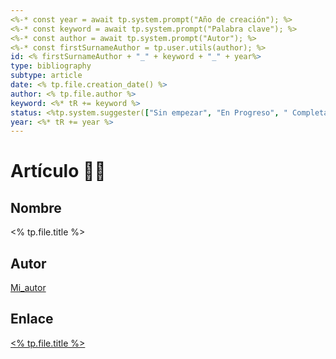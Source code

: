 ```yaml
---
<%-* const year = await tp.system.prompt("Año de creación"); %>
<%-* const keyword = await tp.system.prompt("Palabra clave"); %>
<%-* const author = await tp.system.prompt("Autor"); %>
<%-* const firstSurnameAuthor = tp.user.utils(author); %>
id: <% firstSurnameAuthor + "_" + keyword + "_" + year%>
type: bibliography
subtype: article
date: <% tp.file.creation_date() %>
author: <% tp.file.author %>
keyword: <%* tR += keyword %>
status: <%tp.system.suggester(["Sin empezar", "En Progreso", " Completado"], ["Not Started", "In Progress", " Completed"])%>
year: <%* tR += year %>
---
```

# Artículo 👩‍🏫
## Nombre
<% tp.file.title %>
## Autor
[Mi_autor](https://www.google.es)
## Enlace
[<% tp.file.title %>](https://www.google.es)
